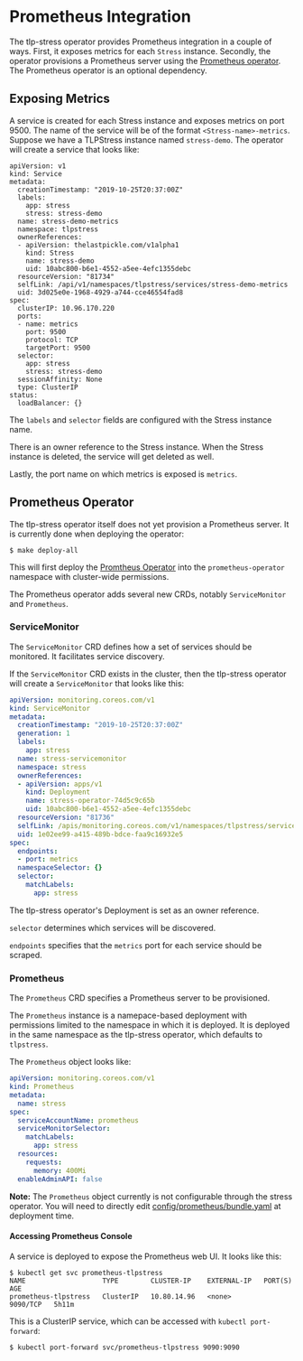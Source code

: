 # Prometheus Integration
The tlp-stress operator provides Prometheus integration in a couple of ways. First, it exposes metrics for each `Stress` instance. Secondly, the operator provisions a Prometheus server using the [Prometheus operator](https://github.com/coreos/prometheus-operator). The Prometheus operator is an optional dependency.

## Exposing Metrics
A service is created for each Stress instance and exposes metrics on port 9500. The name of the service will be of the format `<Stress-name>-metrics`. Suppose we have a TLPStress instance named `stress-demo`. The operator will create a service that looks like:

```
apiVersion: v1
kind: Service
metadata:
  creationTimestamp: "2019-10-25T20:37:00Z"
  labels:
    app: stress
    stress: stress-demo
  name: stress-demo-metrics
  namespace: tlpstress
  ownerReferences:
  - apiVersion: thelastpickle.com/v1alpha1
    kind: Stress
    name: stress-demo
    uid: 10abc800-b6e1-4552-a5ee-4efc1355debc
  resourceVersion: "81734"
  selfLink: /api/v1/namespaces/tlpstress/services/stress-demo-metrics
  uid: 3d025e0e-1968-4929-a744-cce46554fad8
spec:
  clusterIP: 10.96.170.220
  ports:
  - name: metrics
    port: 9500
    protocol: TCP
    targetPort: 9500
  selector:
    app: stress
    stress: stress-demo
  sessionAffinity: None
  type: ClusterIP
status:
  loadBalancer: {}
```
The `labels` and `selector` fields are configured with the Stress instance name.

There is an owner reference to the Stress instance. When the Stress instance is deleted, the service will get deleted as well.

Lastly, the port name on which metrics is exposed is `metrics`.

## Prometheus Operator
The tlp-stress operator itself does not yet provision a Prometheus server. It is currently done when deploying the operator:

```
$ make deploy-all
```

This will first deploy the [Promtheus Operator](https://github.com/coreos/prometheus-operator) into the `prometheus-operator` namespace with cluster-wide permissions. 

The Prometheus operator adds several new CRDs, notably `ServiceMonitor` and `Prometheus`.

### ServiceMonitor
The `ServiceMonitor` CRD defines how a set of services should be monitored. It facilitates service discovery.

If the `ServiceMonitor` CRD exists in the cluster, then the tlp-stress operator will create a `ServiceMonitor` that looks like this:

```yaml
apiVersion: monitoring.coreos.com/v1
kind: ServiceMonitor
metadata:
  creationTimestamp: "2019-10-25T20:37:00Z"
  generation: 1
  labels:
    app: stress
  name: stress-servicemonitor
  namespace: stress
  ownerReferences:
  - apiVersion: apps/v1    
    kind: Deployment
    name: stress-operator-74d5c9c65b
    uid: 10abc800-b6e1-4552-a5ee-4efc1355debc
  resourceVersion: "81736"
  selfLink: /apis/monitoring.coreos.com/v1/namespaces/tlpstress/servicemonitors/stress-demo-metrics
  uid: 1e02ee99-a415-489b-bdce-faa9c16932e5
spec:
  endpoints:
  - port: metrics
  namespaceSelector: {}
  selector:
    matchLabels:
      app: stress
``` 

The tlp-stress operator's Deployment is set as an owner reference.

`selector` determines which services will be discovered.

`endpoints` specifies that the `metrics` port for each service should be scraped.

### Prometheus

The `Prometheus` CRD specifies a Prometheus server to be provisioned.

The `Prometheus` instance is a namepace-based deployment with permissions limited to the namespace in which it is deployed. It is deployed in the same namespace as the tlp-stress operator, which defaults to `tlpstress`.

The `Prometheus` object looks like:

```yaml
apiVersion: monitoring.coreos.com/v1
kind: Prometheus
metadata:
  name: stress
spec:
  serviceAccountName: prometheus
  serviceMonitorSelector:
    matchLabels:
      app: stress
  resources:
    requests:
      memory: 400Mi
  enableAdminAPI: false
```

**Note:** The `Prometheus` object currently is not configurable through the stress operator. You will need to directly edit [config/prometheus/bundle.yaml](../config/prometheus/bundle.yaml) at deployment time.

#### Accessing Prometheus Console
A service is deployed to expose the Prometheus web UI. It looks like this:

```
$ kubectl get svc prometheus-tlpstress
NAME                   TYPE        CLUSTER-IP    EXTERNAL-IP   PORT(S)    AGE
prometheus-tlpstress   ClusterIP   10.80.14.96   <none>        9090/TCP   5h11m
```

This is a ClusterIP service, which can be accessed with `kubectl port-forward`:

```
$ kubectl port-forward svc/prometheus-tlpstress 9090:9090
```